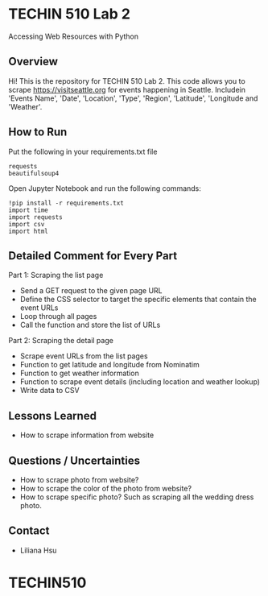 # TECHIN 510 Lab 2
Accessing Web Resources with Python

## Overview
Hi! This is the repository for TECHIN 510 Lab 2. 
This code allows you to scrape https://visitseattle.org for events happening in Seattle. Includein 'Events Name', 'Date', 'Location', 'Type', 'Region', 'Latitude', 'Longitude and 'Weather'.

## How to Run
Put the following in your requirements.txt file
```
requests
beautifulsoup4
```
Open Jupyter Notebook and run the following commands:
```    
!pip install -r requirements.txt
import time
import requests
import csv
import html
```

## Detailed Comment for Every Part
Part 1: Scraping the list page
- Send a GET request to the given page URL
- Define the CSS selector to target the specific elements that contain the event URLs
- Loop through all pages
- Call the function and store the list of URLs

Part 2: Scraping the detail page
- Scrape event URLs from the list pages
- Function to get latitude and longitude from Nominatim
- Function to get weather information
- Function to scrape event details (including location and weather lookup)
- Write data to CSV
## Lessons Learned

- How to scrape information from website

## Questions / Uncertainties

- How to scrape photo from website?
- How to scrape the color of the photo from website?
- How to scrape specific photo? Such as scraping all the wedding dress photo.

## Contact

- Liliana Hsu
# TECHIN510
